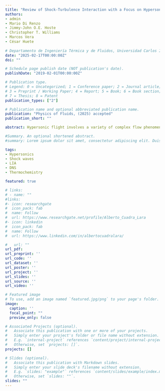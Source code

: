 ```yaml
---
title: "Review of Shock-Turbulence Interaction with a Focus on Hypersonic Flow"
authors:
- admin
- Mario Di Renzo
- Jimmy-John O.E. Hoste
- Christopher T. Williams
- Marcos Vera
- César Huete
  
# Departamento de Ingeniería Térmica y de Fluidos, Universidad Carlos III de Madrid, 28911 Leganés, Spain
date: "2025-02-17T00:00:00Z"
doi: ""

# Schedule page publish date (NOT publication's date).
publishDate: "2019-02-01T00:00:00Z"

# Publication type.
# Legend: 0 = Uncategorized; 1 = Conference paper; 2 = Journal article;
# 3 = Preprint / Working Paper; 4 = Report; 5 = Book; 6 = Book section;
# 7 = Thesis; 8 = Patent
publication_types: ["2"]

# Publication name and optional abbreviated publication name.
publication: "Physics of Fluids, (2025) accepted"
publication_short: ""

abstract: Hypersonic flight involves a variety of complex flow phenomena that directly impact the aerothermodynamic loading of high-speed vehicles. The turbulence encountered during a typical flight trajectory influences and interacts with the shock waves on and around the surface of a vehicle and its propulsion system, affecting both aerodynamic and power plant performance. These interactions can be studied by isolating a turbulent flow convected through a normal shock, commonly referred to as the canonical shock-turbulence interaction (STI) problem. Scale-resolving computational fluid dynamics (CFD) and linear interaction analysis (LIA) have been crucial in studying this problem and formulating scaling laws that explain the observed behavior. In this work, an extensive review of the theoretical (LIA) and numerical (CFD) work on the canonical STI is presented. The majority of the work conducted to date has focused on calorically perfect gases with constant heat capacities. However, in hypersonic flows, chemical and thermal non-equilibrium effects may alter the nature of the interaction. As a result, relevant LIA and CFD studies addressing high-enthalpy phenomena are also succinctly discussed.

#Summary. An optional shortened abstract.
#summary: Lorem ipsum dolor sit amet, consectetur adipiscing elit. Duis posuere tellus ac convallis placerat. Proin tincidunt magna sed ex sollicitudin condimentum.

tags:
- Hypersonics
- Shock waves
- LIA
- DNS
- Thermochemistry

featured: true

# links:
# - name: ""
#links:
#- icon: researchgate
#  icon_pack: fab
#  name: Follow
#  url: https://www.researchgate.net/profile/Alberto_Cuadra_Lara
#- icon: linkedin
#  icon_pack: fab
#  name: Follow
#  url: https://www.linkedin.com/in/albertocuadralara/

#   url: ""
url_pdf:
url_preprint: ''
url_code: ''
url_dataset: ''
url_poster: ''
url_project: ''
url_slides: ''
url_source: ''
url_video: ''

# Featured image
# To use, add an image named `featured.jpg/png` to your page's folder. 
image:
  caption: ''
  focal_point: ""
  preview_only: false

# Associated Projects (optional).
#   Associate this publication with one or more of your projects.
#   Simply enter your project's folder or file name without extension.
#   E.g. `internal-project` references `content/project/internal-project/index.md`.
#   Otherwise, set `projects: []`.
projects: []

# Slides (optional).
#   Associate this publication with Markdown slides.
#   Simply enter your slide deck's filename without extension.
#   E.g. `slides: "example"` references `content/slides/example/index.md`.
#   Otherwise, set `slides: ""`.
slides: ""
---
```


